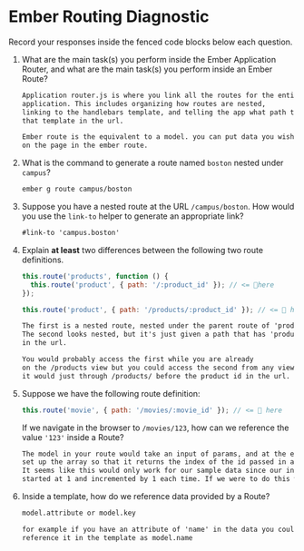 # Ember Routing Diagnostic

Record your responses inside the fenced code blocks below each question.

1.  What are the main task(s) you perform inside the Ember Application Router,
    and what are the main task(s) you perform inside an Ember Route?

    ```md
    Application router.js is where you link all the routes for the entire
    application. This includes organizing how routes are nested,
    linking to the handlebars template, and telling the app what path to reach
    that template in the url.

    Ember route is the equivalent to a model. you can put data you wish to render
    on the page in the ember route.
    ```

1.  What is the command to generate a route named `boston` nested under
    `campus`?

    ```md
    ember g route campus/boston
    ```

1.  Suppose you have a nested route at the URL `/campus/boston`. How would you
    use the `link-to` helper to generate an appropriate link?

    ```md
    #link-to 'campus.boston'
    ```

1.  Explain **at least** two differences between the following two route
    definitions.

    ```js
    this.route('products', function () {
      this.route('product', { path: '/:product_id' }); // <= 👀here
    });

    this.route('product', { path: '/products/:product_id' }); // <= 👀 here
    ```

    ```md
    The first is a nested route, nested under the parent route of 'products'.
    The second looks nested, but it's just given a path that has 'products'
    in the url.

    You would probably access the first while you are already
    on the /products view but you could access the second from any view and
    it would just through /products/ before the product id in the url.


    ```

1.  Suppose we have the following route definition:

    ```js
    this.route('movie', { path: '/movies/:movie_id' }); // <= 👀 here
    ```

    If we navigate in the browser to `/movies/123`, how can we reference the
    value `'123'` inside a Route?

    ```md
    The model in your route would take an input of params, and at the end you
    set up the array so that it returns the index of the id passed in as the params.
    It seems like this would only work for our sample data since our indicies
    started at 1 and incremented by 1 each time. If we were to do this with a real database, we shouldnt use the index to find a specific ID rather we'd have to use a findById, or a .where(id == the id parameter passed in)
    ```

1.  Inside a template, how do we reference data provided by a Route?

    ```md
    model.attribute or model.key

    for example if you have an attribute of 'name' in the data you could
    reference it in the template as model.name
    ```
